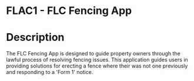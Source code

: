 # FLAC1 - FLC Fencing App

# Description

The FLC Fencing App is designed to guide property owners through the lawful process of resolving fencing issues. This application guides users in providing solutions for erecting a fence where their was not one previously and responding to a 'Form 1' notice. 


